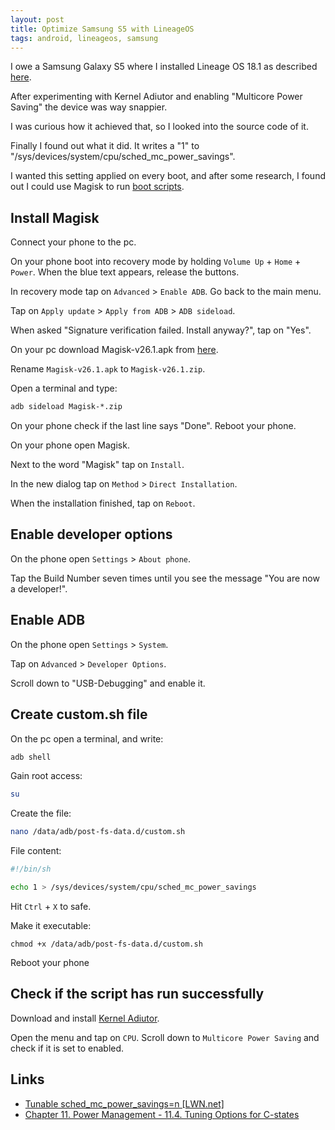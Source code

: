 ```yaml
---
layout: post
title: Optimize Samsung S5 with LineageOS
tags: android, lineageos, samsung
---
```


I owe a Samsung Galaxy S5 where I installed Lineage OS 18.1 as described [here](https://wiki.lineageos.org/devices/klte/install).

After experimenting with Kernel Adiutor and enabling "Multicore Power Saving" the device was way snappier.

I was curious how it achieved that, so I looked into the source code of it.

Finally I found out what it did. It writes a "1" to "/sys/devices/system/cpu/sched_mc_power_savings".

I wanted this setting applied on every boot, and after some research, I found out I could use Magisk to run [boot scripts](https://topjohnwu.github.io/Magisk/guides.html#boot-scripts).

## Install Magisk

Connect your phone to the pc.

On your phone boot into recovery mode by holding `Volume Up` + `Home` + `Power`. When the blue text appears, release the buttons.

In recovery mode tap on `Advanced` > `Enable ADB`. Go back to the main menu.

Tap on `Apply update` > `Apply from ADB` > `ADB sideload`.

When asked "Signature verification failed. Install anyway?", tap on "Yes".

On your pc download Magisk-v26.1.apk from [here](https://github.com/topjohnwu/Magisk/releases/download/v26.1/Magisk-v26.1.apk).

Rename `Magisk-v26.1.apk` to `Magisk-v26.1.zip`.

Open a terminal and type:

```cmd
adb sideload Magisk-*.zip
```

On your phone check if the last line says "Done". Reboot your phone.

On your phone open Magisk.

Next to the word "Magisk" tap on `Install`.

In the new dialog tap on `Method` > `Direct Installation`.

When the installation finished, tap on `Reboot`.

## Enable developer options

On the phone open `Settings` > `About phone`.

Tap the Build Number seven times until you see the message "You are now a developer!".

## Enable ADB

On the phone open `Settings` > `System`.

Tap on `Advanced` > `Developer Options`.

Scroll down to "USB-Debugging" and enable it.

## Create custom.sh file

On the pc open a terminal, and write:

```cmd
adb shell
```

Gain root access:

```bash
su
```

Create the file:

```bash
nano /data/adb/post-fs-data.d/custom.sh
```

File content:

```bash
#!/bin/sh

echo 1 > /sys/devices/system/cpu/sched_mc_power_savings
```

Hit `Ctrl` + `X` to safe.

Make it executable:

```
chmod +x /data/adb/post-fs-data.d/custom.sh
```

Reboot your phone

## Check if the script has run successfully

Download and install [Kernel Adiutor](https://f-droid.org/packages/com.nhellfire.kerneladiutor/).

Open  the menu and tap on `CPU`. Scroll down to `Multicore Power Saving` and check if it is set to enabled.


## Links

 - [Tunable sched_mc_power_savings=n [LWN.net]](https://lwn.net/Articles/297306/)
 - [Chapter 11. Power Management - 11.4. Tuning Options for C-states](http://www.vorkon.de/SU1210.001/drittanbieter/Dokumentation/openSUSE_11.4/manual/cha.tuning.power.html#sec.tuning.power.c-states.options)
